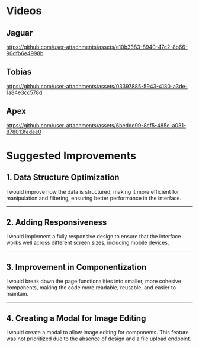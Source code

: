 # Videos

## Jaguar

https://github.com/user-attachments/assets/e10b3383-8940-47c2-8b66-90dfb6e4998b

## Tobias

https://github.com/user-attachments/assets/03397885-5943-4180-a3de-1a84e3cc578d

## Apex

https://github.com/user-attachments/assets/6bedde99-8cf5-485e-a031-878013fedee0

# Suggested Improvements

## 1. Data Structure Optimization

I would improve how the data is structured, making it more efficient for manipulation and filtering, ensuring better performance in the interface.

---

## 2. Adding Responsiveness

I would implement a fully responsive design to ensure that the interface works well across different screen sizes, including mobile devices.

---

## 3. Improvement in Componentization

I would break down the page functionalities into smaller, more cohesive components, making the code more readable, reusable, and easier to maintain.

---

## 4. Creating a Modal for Image Editing

I would create a modal to allow image editing for components. This feature was not prioritized due to the absence of design and a file upload endpoint.
